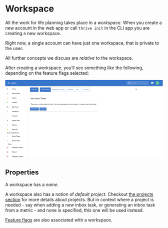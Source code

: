 # Workspace

All the work for life planning takes place in a _workspace_. When you create a new
account in the web app or call `thrive init` in the CLI app you are creating
a new workspace.

Right now, a single account can have just one workspace, that is private to the user.

All further concepts we discuss are _relative_ to the workspace.

After creating a workspace, you’ll see something like the following, depending on the feature flags selected:

![Workspace](../assets/workspaces.png)

## Properties

A workspace has a _name_.

A workspace also has a notion of _default project_. Checkout [the projects section](./projects.md) for more details
about projects. But in context where a project is needed - say when adding a new inbox task, or generating an
inbox task from a metric - and none is specified, this one will be used instead.

[Feature flags](feature-flags.md) are also associated with a workspace.
